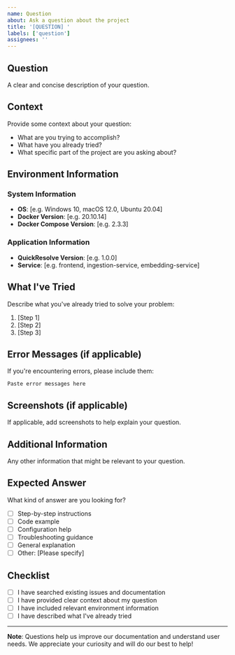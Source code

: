 ```yaml
---
name: Question
about: Ask a question about the project
title: '[QUESTION] '
labels: ['question']
assignees: ''
---
```


## Question

A clear and concise description of your question.

## Context

Provide some context about your question:

- What are you trying to accomplish?
- What have you already tried?
- What specific part of the project are you asking about?

## Environment Information

### System Information
- **OS**: [e.g. Windows 10, macOS 12.0, Ubuntu 20.04]
- **Docker Version**: [e.g. 20.10.14]
- **Docker Compose Version**: [e.g. 2.3.3]

### Application Information
- **QuickResolve Version**: [e.g. 1.0.0]
- **Service**: [e.g. frontend, ingestion-service, embedding-service]

## What I've Tried

Describe what you've already tried to solve your problem:

1. [Step 1]
2. [Step 2]
3. [Step 3]

## Error Messages (if applicable)

If you're encountering errors, please include them:

```
Paste error messages here
```

## Screenshots (if applicable)

If applicable, add screenshots to help explain your question.

## Additional Information

Any other information that might be relevant to your question.

## Expected Answer

What kind of answer are you looking for?

- [ ] Step-by-step instructions
- [ ] Code example
- [ ] Configuration help
- [ ] Troubleshooting guidance
- [ ] General explanation
- [ ] Other: [Please specify]

## Checklist

- [ ] I have searched existing issues and documentation
- [ ] I have provided clear context about my question
- [ ] I have included relevant environment information
- [ ] I have described what I've already tried

---

**Note**: Questions help us improve our documentation and understand user needs. We appreciate your curiosity and will do our best to help! 